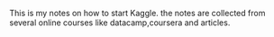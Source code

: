 This is my notes on how to start Kaggle. the notes are collected from several online courses like datacamp,coursera and articles.
